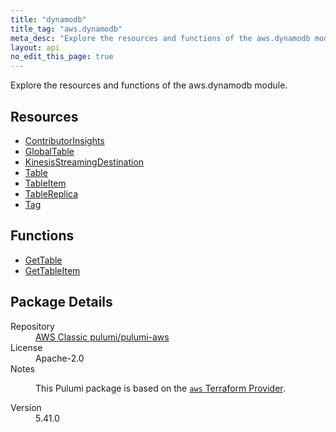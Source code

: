 ```yaml
---
title: "dynamodb"
title_tag: "aws.dynamodb"
meta_desc: "Explore the resources and functions of the aws.dynamodb module."
layout: api
no_edit_this_page: true
---
```


<!-- WARNING: this file was generated by Pulumi Docs Generator. -->
<!-- Do not edit by hand unless you're certain you know what you are doing! -->

Explore the resources and functions of the aws.dynamodb module.

<h2 id="resources">Resources</h2>
<ul class="api">
    <li><a href="contributorinsights/" title="ContributorInsights"><span class="api-symbol api-symbol--resource"></span>ContributorInsights</a></li>
    <li><a href="globaltable/" title="GlobalTable"><span class="api-symbol api-symbol--resource"></span>GlobalTable</a></li>
    <li><a href="kinesisstreamingdestination/" title="KinesisStreamingDestination"><span class="api-symbol api-symbol--resource"></span>KinesisStreamingDestination</a></li>
    <li><a href="table/" title="Table"><span class="api-symbol api-symbol--resource"></span>Table</a></li>
    <li><a href="tableitem/" title="TableItem"><span class="api-symbol api-symbol--resource"></span>TableItem</a></li>
    <li><a href="tablereplica/" title="TableReplica"><span class="api-symbol api-symbol--resource"></span>TableReplica</a></li>
    <li><a href="tag/" title="Tag"><span class="api-symbol api-symbol--resource"></span>Tag</a></li>
</ul>

<h2 id="functions">Functions</h2>
<ul class="api">
    <li><a href="gettable/" title="GetTable"><span class="api-symbol api-symbol--function"></span>GetTable</a></li>
    <li><a href="gettableitem/" title="GetTableItem"><span class="api-symbol api-symbol--function"></span>GetTableItem</a></li>
</ul>

<h2 id="package-details">Package Details</h2>
<dl class="package-details">
	<dt>Repository</dt>
	<dd><a href="https://github.com/pulumi/pulumi-aws">AWS Classic pulumi/pulumi-aws</a></dd>
	<dt>License</dt>
	<dd>Apache-2.0</dd>
	<dt>Notes</dt>
	<dd><p>This Pulumi package is based on the <a href="https://github.com/hashicorp/terraform-provider-aws"><code>aws</code> Terraform Provider</a>.</p>
</dd>
	<dt>Version</dt>
	<dd>5.41.0</dd>
</dl>

